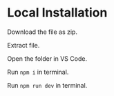 # Local Installation
Download the file as zip.

Extract file.

Open the folder in VS Code.

Run `npm i` in terminal.

Run `npm run dev` in terminal.
